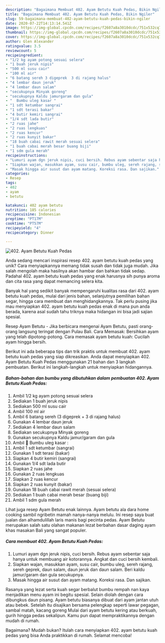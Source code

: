 ```yaml
---
description: "Bagaimana Membuat 402. Ayam Betutu Kuah Pedas, Bikin Ngiler"
title: "Bagaimana Membuat 402. Ayam Betutu Kuah Pedas, Bikin Ngiler"
slug: 59-bagaimana-membuat-402-ayam-betutu-kuah-pedas-bikin-ngiler
date: 2020-07-22T14:13:14.541Z
image: https://img-global.cpcdn.com/recipes/f2607a8a3010dcdc/751x532cq70/402-ayam-betutu-kuah-pedas-foto-resep-utama.jpg
thumbnail: https://img-global.cpcdn.com/recipes/f2607a8a3010dcdc/751x532cq70/402-ayam-betutu-kuah-pedas-foto-resep-utama.jpg
cover: https://img-global.cpcdn.com/recipes/f2607a8a3010dcdc/751x532cq70/402-ayam-betutu-kuah-pedas-foto-resep-utama.jpg
author: Glen Alexander
ratingvalue: 3.5
reviewcount: 5
recipeingredient:
- "1/2 kg ayam potong sesuai selera"
- "1 buah jeruk nipis"
- "500 ml susu cair"
- "100 ml air"
- "6 batang sereh 3 digeprek  3 di rajang halus"
- "4 lembar daun jeruk"
- "4 lembar daun salam"
- "secukupnya Minyak goreng"
- "secukupnya Kaldu jamurgaram dan gula"
- "  Bumbu uleg kasar "
- "1 sdt ketumbar sangrai"
- "1 sdt terasi bakar"
- "4 butir kemiri sangrai"
- "1/4 sdt lada butir"
- "2 ruas jahe"
- "2 ruas lengkuas"
- "2 ruas kencur"
- "2 ruas kunyit bakar"
- "18 buah cabai rawit merah sesuai selera"
- "1 buah cabai merah besar buang biji"
- "1 sdm gula merah"
recipeinstructions:
- "Lumuri ayam dgn jeruk nipis, cuci bersih. Rebus ayam sebentar saja hanya untuk membuang air kotorannya. Angkat dan cuci bersih kembali."
- "Siapkan wajan, masukkan ayam, susu cair, bumbu uleg, sereh rajang, sereh geprek, daun salam, daun jeruk dan daun salam. Beri kaldu jamur/garam dan gula secukupnya."
- "Masak hingga air susut dan ayam matang. Koreksi rasa. Dan sajikan."
categories:
- Resep
tags:
- 402
- ayam
- betutu

katakunci: 402 ayam betutu 
nutrition: 185 calories
recipecuisine: Indonesian
preptime: "PT17M"
cooktime: "PT57M"
recipeyield: "4"
recipecategory: Dinner

---
```



![402. Ayam Betutu Kuah Pedas](https://img-global.cpcdn.com/recipes/f2607a8a3010dcdc/751x532cq70/402-ayam-betutu-kuah-pedas-foto-resep-utama.jpg)

Anda sedang mencari inspirasi resep 402. ayam betutu kuah pedas yang unik? Cara menyiapkannya memang tidak susah dan tidak juga mudah. Jika salah mengolah maka hasilnya akan hambar dan bahkan tidak sedap. Padahal 402. ayam betutu kuah pedas yang enak harusnya sih punya aroma dan cita rasa yang dapat memancing selera kita.

Banyak hal yang sedikit banyak mempengaruhi kualitas rasa dari 402. ayam betutu kuah pedas, mulai dari jenis bahan, selanjutnya pemilihan bahan segar, hingga cara membuat dan menghidangkannya. Tak perlu pusing jika mau menyiapkan 402. ayam betutu kuah pedas enak di mana pun anda berada, karena asal sudah tahu triknya maka hidangan ini bisa jadi sajian spesial.

Resep Ayam Betutu - Jika berbicara mengenai Ayam Betutu, pasti orang-orang langsung teringat dengan Pulau Bali. Cara Memasak: Bersihkan ayam yang telah dipotong-potong. Cara memasak ayam betutu kuah: Cucilah ayam hingga bersih.


Berikut ini ada beberapa tips dan trik praktis untuk membuat 402. ayam betutu kuah pedas yang siap dikreasikan. Anda dapat menyiapkan 402. Ayam Betutu Kuah Pedas menggunakan 21 bahan dan 3 langkah pembuatan. Berikut ini langkah-langkah untuk menyiapkan hidangannya.

<!--inarticleads1-->

##### Bahan-bahan dan bumbu yang dibutuhkan dalam pembuatan 402. Ayam Betutu Kuah Pedas:

1. Ambil 1/2 kg ayam potong sesuai selera
1. Sediakan 1 buah jeruk nipis
1. Sediakan 500 ml susu cair
1. Ambil 100 ml air
1. Ambil 6 batang sereh (3 digeprek + 3 di rajang halus)
1. Gunakan 4 lembar daun jeruk
1. Sediakan 4 lembar daun salam
1. Sediakan secukupnya Minyak goreng
1. Gunakan secukupnya Kaldu jamur/garam dan gula
1. Ambil  💮 Bumbu uleg kasar :
1. Ambil 1 sdt ketumbar (sangrai)
1. Gunakan 1 sdt terasi (bakar)
1. Siapkan 4 butir kemiri (sangrai)
1. Gunakan 1/4 sdt lada butir
1. Siapkan 2 ruas jahe
1. Gunakan 2 ruas lengkuas
1. Siapkan 2 ruas kencur
1. Siapkan 2 ruas kunyit (bakar)
1. Gunakan 18 buah cabai rawit merah (sesuai selera)
1. Sediakan 1 buah cabai merah besar (buang biji)
1. Ambil 1 sdm gula merah


Lihat juga resep Ayam Betutu enak lainnya. Ayam betutu ala dara home cooking sambil ngribetin mamah nanya-nanya melulu. Ini resep saya buat jualan dan alhamdulillah laris manis bagi pecinta pedas. Ayam Betutu merupakan salah satu olahan makanan lezat berbahan dasar daging ayam khas masakan Bali yang sangat populer. 

<!--inarticleads2-->

##### Cara membuat 402. Ayam Betutu Kuah Pedas:

1. Lumuri ayam dgn jeruk nipis, cuci bersih. Rebus ayam sebentar saja hanya untuk membuang air kotorannya. Angkat dan cuci bersih kembali.
1. Siapkan wajan, masukkan ayam, susu cair, bumbu uleg, sereh rajang, sereh geprek, daun salam, daun jeruk dan daun salam. Beri kaldu jamur/garam dan gula secukupnya.
1. Masak hingga air susut dan ayam matang. Koreksi rasa. Dan sajikan.


Rasanya yang lezat serta kuah segar berbalut bumbu rempah nan kaya menjadikan menu ayam ini begitu spesial. Selain diolah dengan cara dibungkus daun pisang. Ayam betutu biasanya dibuat dari ayam jantan utuh atau bebek. Setelah itu disajikan bersama pelengkap seperti lawar pegagan, sambal matah, kacang goreng Mulai dari ayam betutu kering atau berkuah, gurih hingga pedas sekalipun. Kamu pun dapat mempraktikannya dengan mudah di rumah. 

Bagaimana? Mudah bukan? Itulah cara menyiapkan 402. ayam betutu kuah pedas yang bisa Anda praktikkan di rumah. Selamat mencoba!
